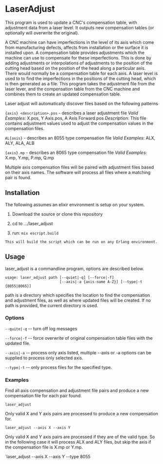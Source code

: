 # LaserAdjust

This program is used to update a CNC's compensation table, with adjustment data from a
laser level. It outputs new compensation tables (or optionally will overwrite the original).

A CNC machine can have imperfections in the level of its axis which come from manufacturing
defects, affects from installation or the surface it is installed upon.  A compensation table
provides adjustments which the machine can use to compensate for these imperfections. This is
done by adding adjustments or interpolations of adjustments to the position of the cutting
head based on the position of the head along a particular axis.  There would normally be a
compensation table for each axis.  A laser level is used to to find the imperfections in the
positions of the cutting head, which is then generated as a file.  This program takes the
adjustment file from the laser lever, and the compensation table from the CNC machine and
combines them to create an updated compensation table.

Laser adjust will automatically discover files based on the following patterns

  `{axis} <description>.pos`   - describes a laser adjustment file
    *Valid Examples*:
       X.pos, Y Axis.pos, A Axis Forward.pos
    *Description*:
       This file contains adjustment values used to adjust the compensation values in the
       compensation files.

  `AL{axis}`  - describes an 8055 type compensation file
    *Valid Examples*:
      ALX, ALY, ALA, ALB

  `{axis}.mp`  - describes an 8065 type compensation file
    *Valid Examples*:
      X.mp, Y.mp, P.mp, Q.mp

Multiple axis compensation files will be paired with adjustment files based on their axis
names.  The software will process all files where a matching pair is found.

## Installation
The following assumes an elixir environment is setup on your system.

  1. Download the source or clone this repository

  2. cd to .../laser_adjust

  3. run: ```mix escript.build```

    This will build the script which can be run on any Erlang environment.
    
## Usage

laser_adjust is a commandline program, options are described below.



```
usage: laser_adjust path [--quiet|-q] [--force|-f]
                         [--axis|-a {axis-name A-Z}] [--type|-t {8055|8065}]
```
  path is a directory which specifies the location to find the compensation and
  adjustment files, as well as where updated files will be created.  If no path is
  provided, the current directory is used.

### Options

  `--quite|-q`  -- turn off log messages

  `--force|-f`  -- force overwrite of original compensation table files with the updated file.

  `--axis|-a`   -- process only axis listed, multiple --axis or -a options can be supplied
                   to process only selected axis.

  `--type|-t`   -- only process files for the specified type.

### Examples

  Find all axis compensation and adjustment file pairs and produce a new compensation file
  for each pair found.

  `laser_adjust`

  Only valid X and Y axis pairs are processed to produce a new compensation for.  
  
  `laser_adjust --axis X --axis Y`

  Only valid X and Y axis pairs are processed if they are of the valid type.  So in the
  following case it will process ALX and ALY files, but skip the axis if the compensation
  file is X.mp or Y.mp.

  `laser_adjust --axis X --axis Y --type 8055
  